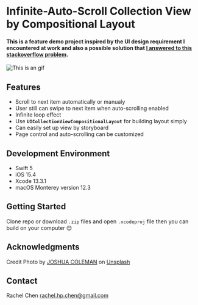 # Infinite-Auto-Scroll Collection View by Compositional Layout
#### This is a feature demo project inspired by the UI design requirement I encountered at work and also a possible solution that [I answered to this stackoverflow problem](https://stackoverflow.com/questions/69189323/how-to-auto-scroll-with-compositional-collection-view/72269055#72269055).

![This is an gif](https://github.com/rachelpeichen/rachelpeichen-infiniteAutoScrollCompositionalLayout/blob/main/Demo.gif)

## Features

- Scroll to next item automatically or manualy
- User still can swipe to next item when auto-scrolling enabled
- Infinite loop effect
- Use **`UICollectionViewCompositionalLayout`** for building layout simply
- Can easily set up view by storyboard
- Page control and auto-scrolling can be customized

## Development Environment

* Swift 5
* iOS 15.4
* Xcode 13.3.1
* macOS Monterey version 12.3

## Getting Started
Clone repo or download `.zip` files and open `.xcodeproj` file then you can build on your computer 😊

## Acknowledgments
Credit Photo by [JOSHUA COLEMAN](https://unsplash.com/@joshstyle?utm_source=unsplash&utm_medium=referral&utm_content=creditCopyText) on [Unsplash](https://unsplash.com/backgrounds/colors?utm_source=unsplash&utm_medium=referral&utm_content=creditCopyText)

## Contact
Rachel Chen rachel.hp.chen@gmail.com
